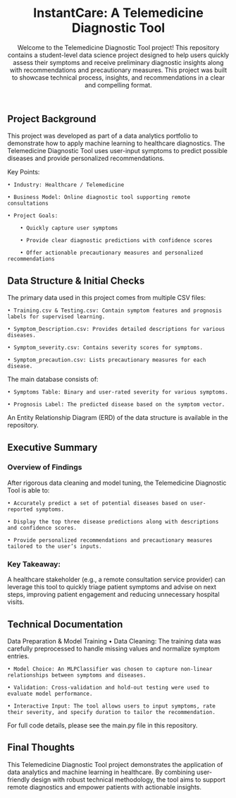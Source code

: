 <header>

<!--
  <<< Author notes: Course header >>>
  Include a 1280×640 image, course title in sentence case, and a concise description in emphasis.
  In your repository settings: enable template repository, add your 1280×640 social image, auto delete head branches.
  Add your open source license, GitHub uses MIT license.
-->

# InstantCare: A Telemedicine Diagnostic Tool

Welcome to the Telemedicine Diagnostic Tool project! This repository contains a student-level data science project designed to help users quickly assess their symptoms and receive preliminary diagnostic insights along with recommendations and precautionary measures. This project was built to showcase technical process, insights, and recommendations in a clear and compelling format.

</header>

<!--
  <<< Author notes: Step 1 >>>
  Choose 3-5 steps for your course.
  The first step is always the hardest, so pick something easy!
  Link to docs.github.com for further explanations.
  Encourage users to open new tabs for steps!
-->

## Project Background

This project was developed as part of a data analytics portfolio to demonstrate how to apply machine learning to healthcare diagnostics. The Telemedicine Diagnostic Tool uses user-input symptoms to predict possible diseases and provide personalized recommendations.

Key Points:

	• Industry: Healthcare / Telemedicine
 
	• Business Model: Online diagnostic tool supporting remote consultations
 
	• Project Goals:
 
		• Quickly capture user symptoms
  
		• Provide clear diagnostic predictions with confidence scores
  
		• Offer actionable precautionary measures and personalized recommendations

  

 
## Data Structure & Initial Checks

The primary data used in this project comes from multiple CSV files:

	• Training.csv & Testing.csv: Contain symptom features and prognosis labels for supervised learning.
 
	• Symptom_Description.csv: Provides detailed descriptions for various diseases.

	• Symptom_severity.csv: Contains severity scores for symptoms.
 
	• Symptom_precaution.csv: Lists precautionary measures for each disease.
 

The main database consists of:

	• Symptoms Table: Binary and user-rated severity for various symptoms.
 
	• Prognosis Label: The predicted disease based on the symptom vector.
 

An Entity Relationship Diagram (ERD) of the data structure is available in the repository.

## Executive Summary

### Overview of Findings

After rigorous data cleaning and model tuning, the Telemedicine Diagnostic Tool is able to:

	• Accurately predict a set of potential diseases based on user-reported symptoms.
 
	• Display the top three disease predictions along with descriptions and confidence scores.

	• Provide personalized recommendations and precautionary measures tailored to the user’s inputs.
 

### Key Takeaway:
A healthcare stakeholder (e.g., a remote consultation service provider) can leverage this tool to quickly triage patient symptoms and advise on next steps, improving patient engagement and reducing unnecessary hospital visits.

## Technical Documentation

Data Preparation & Model Training
	• Data Cleaning: The training data was carefully preprocessed to handle missing values and normalize symptom entries.
 
	• Model Choice: An MLPClassifier was chosen to capture non-linear relationships between symptoms and diseases.
 
	• Validation: Cross-validation and hold-out testing were used to evaluate model performance.
 
	• Interactive Input: The tool allows users to input symptoms, rate their severity, and specify duration to tailor the recommendation.
 

For full code details, please see the main.py file in this repository.

## Final Thoughts

This Telemedicine Diagnostic Tool project demonstrates the application of data analytics and machine learning in healthcare. By combining user-friendly design with robust technical methodology, the tool aims to support remote diagnostics and empower patients with actionable insights.




</footer>
